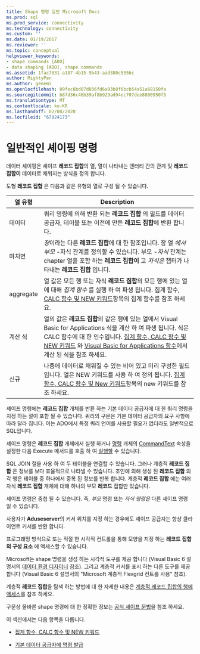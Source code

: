 ```yaml
---
title: Shape 명령 일반 Microsoft Docs
ms.prod: sql
ms.prod_service: connectivity
ms.technology: connectivity
ms.custom: ''
ms.date: 01/19/2017
ms.reviewer: ''
ms.topic: conceptual
helpviewer_keywords:
- shape commands [ADO]
- data shaping [ADO], shape commands
ms.assetid: 1fac7831-a187-4b15-9b43-aad380c5556c
author: MightyPen
ms.author: genemi
ms.openlocfilehash: 09fec8bd07d036fd6a93b8f6bcb54a51a68150fa
ms.sourcegitcommit: b87d36c46b39af8b929ad94ec707dee8800950f5
ms.translationtype: MT
ms.contentlocale: ko-KR
ms.lasthandoff: 02/08/2020
ms.locfileid: "67924173"
---
```

# <a name="shape-commands-in-general"></a>일반적인 셰이핑 명령
데이터 셰이핑은 셰이프 **레코드 집합**의 열, 열이 나타내는 엔터티 간의 관계 및 **레코드 집합이** 데이터로 채워지는 방식을 정의 합니다.  
  
 도형 **레코드 집합** 은 다음과 같은 유형의 열로 구성 될 수 있습니다.  
  
|열 유형|Description|  
|-----------------|-----------------|  
|데이터|쿼리 명령에 의해 반환 되는 **레코드 집합** 의 필드를 데이터 공급자, 테이블 또는 이전에 만든 **레코드 집합**에 반환 합니다.|  
|마치면|*장*이라는 다른 **레코드 집합**에 대 한 참조입니다. 장 열 *에서 부모* -자식 관계를 정의할 수 있습니다. 부모 *-자식* 관계는 chapter 열을 포함 하는 **레코드 집합이** 고 *자식은* 챕터가 나타내는 **레코드 집합** 입니다.|  
|aggregate|열 값은 모든 행 또는 자식 **레코드 집합**의 모든 행에 있는 열에 대해 *집계 함수* 를 실행 하 여 파생 됩니다. 집계 함수, [CALC 함수 및 NEW 키워드](../../../ado/guide/data/aggregate-functions-the-calc-function-and-the-new-keyword.md)항목의 집계 함수를 참조 하세요.|  
|계산 식|열의 값은 **레코드 집합**의 같은 행에 있는 열에서 Visual Basic for Applications 식을 계산 하 여 파생 됩니다. 식은 CALC 함수에 대 한 인수입니다. [집계 함수, CALC 함수 및 NEW 키워드](../../../ado/guide/data/aggregate-functions-the-calc-function-and-the-new-keyword.md) 와 [Visual Basic for Applications 함수](../../../ado/guide/data/visual-basic-for-applications-functions.md)에서 계산 된 식을 참조 하세요.|  
|신규|나중에 데이터로 채워질 수 있는 비어 있고 미리 구성한 필드입니다. 열은 NEW 키워드를 사용 하 여 정의 됩니다. [집계 함수, CALC 함수 및 New 키워드](../../../ado/guide/data/aggregate-functions-the-calc-function-and-the-new-keyword.md)항목의 new 키워드를 참조 하세요.|  
  
 셰이프 명령에는 **레코드 집합** 개체를 반환 하는 기본 데이터 공급자에 대 한 쿼리 명령을 지정 하는 절이 포함 될 수 있습니다. 쿼리의 구문은 기본 데이터 공급자의 요구 사항에 따라 달라 집니다. 이는 ADO에서 특정 쿼리 언어를 사용할 필요가 없더라도 일반적으로 SQL입니다.  
  
 셰이프 명령은 **레코드 집합** 개체에서 실행 하거나 [명령](../../../ado/reference/ado-api/command-object-ado.md) 개체의 [CommandText](../../../ado/reference/ado-api/commandtext-property-ado.md) 속성을 설정한 다음 Execute 메서드를 호출 하 여 [실행할](../../../ado/reference/ado-api/execute-method-ado-command.md) 수 있습니다.  
  
 SQL JOIN 절을 사용 하 여 두 테이블을 연결할 수 있습니다. 그러나 계층적 **레코드 집합** 은 정보를 보다 효율적으로 나타낼 수 있습니다. 조인에 의해 생성 된 **레코드 집합** 의 각 행은 테이블 중 하나에서 중복 된 정보를 반복 합니다. 계층적 **레코드 집합** 에는 여러 자식 **레코드 집합** 개체에 대해 하나의 부모 **레코드** 집합만 있습니다.  
  
 셰이프 명령은 중첩 될 수 있습니다. 즉, *부모* 명령 또는 *자식 명령은* 다른 셰이프 명령 일 수 있습니다.  
  
 사용자가 **Aduseserver**의 커서 위치를 지정 하는 경우에도 셰이프 공급자는 항상 클라이언트 커서를 반환 합니다.  
  
 프로그래밍 방식으로 또는 적절 한 시각적 컨트롤을 통해 모양을 지정 하는 **레코드** **집합의 구성 요소** 에 액세스할 수 있습니다.  
  
 Microsoft는 shape 명령을 생성 하는 시각적 도구를 제공 합니다 (Visual Basic 6 설명서의 [데이터 환경 디자이너](https://go.microsoft.com/fwlink/?LinkId=5689) 참조). 그리고 계층적 커서를 표시 하는 다른 도구를 제공 합니다 (Visual Basic 6 설명서의 "Microsoft 계층적 Flexgrid 컨트롤 사용" 참조).  
  
 계층적 **레코드 집합**을 탐색 하는 방법에 대 한 자세한 내용은 [계층적 레코드 집합의 행에 액세스](../../../ado/guide/data/accessing-rows-in-a-hierarchical-recordset.md)를 참조 하세요.  
  
 구문상 올바른 shape 명령에 대 한 정확한 정보는 [공식 셰이프 문법](../../../ado/guide/data/formal-shape-grammar.md)을 참조 하세요.  
  
 이 섹션에서는 다음 항목을 다룹니다.  
  
-   [집계 함수, CALC 함수 및 NEW 키워드](../../../ado/guide/data/aggregate-functions-the-calc-function-and-the-new-keyword.md)  
  
-   [기본 데이터 공급자에 명령 발급](../../../ado/guide/data/issuing-commands-to-the-underlying-data-provider.md)
